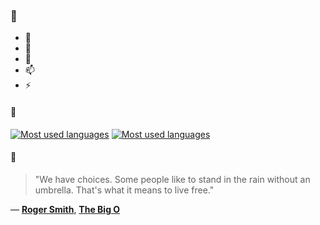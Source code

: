 ### 👋

- 🔭
- 🌱
- 💬
- 📫
- ⚡

#### 🧏

[![Most used languages](https://github-readme-stats-aynah.vercel.app/api/top-langs/?username=aynh&theme=solarized-dark&langs_count=6&layout=compact&hide_title=true)](https://github.com/anuraghazra/github-readme-stats#gh-dark-mode-only)
[![Most used languages](https://github-readme-stats-aynah.vercel.app/api/top-langs/?username=aynh&theme=solarized-light&langs_count=6&layout=compact&hide_title=true)](https://github.com/anuraghazra/github-readme-stats#gh-light-mode-only)

#### 💬

> "We have choices. Some people like to stand in the rain without an umbrella. That's what it means to live free."

&mdash; [**Roger Smith**](https://myanimelist.net/character.php?q=Roger%20Smith&cat=character), [**The Big O**](https://myanimelist.net/search/all?q=The%20Big%20O&cat=all)
